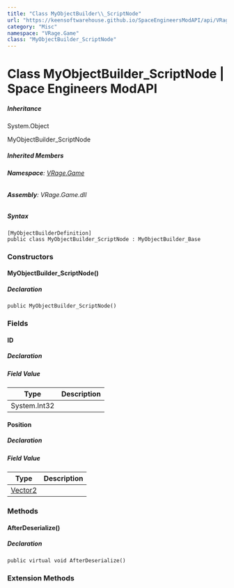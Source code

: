```yaml
---
title: "Class MyObjectBuilder\\_ScriptNode"
url: "https://keensoftwarehouse.github.io/SpaceEngineersModAPI/api/VRage.Game.MyObjectBuilder_ScriptNode.html"
category: "Misc"
namespace: "VRage.Game"
class: "MyObjectBuilder_ScriptNode"
---
```


# Class MyObjectBuilder\_ScriptNode | Space Engineers ModAPI

##### Inheritance

System.Object

MyObjectBuilder\_ScriptNode

##### Inherited Members

###### **Namespace**: [VRage.Game](https://keensoftwarehouse.github.io/SpaceEngineersModAPI/api/VRage.Game.html)

###### **Assembly**: VRage.Game.dll

##### Syntax

```
[MyObjectBuilderDefinition]
public class MyObjectBuilder_ScriptNode : MyObjectBuilder_Base
```

### Constructors

#### MyObjectBuilder\_ScriptNode()

##### Declaration

```
public MyObjectBuilder_ScriptNode()
```

### Fields

#### ID

##### Declaration

##### Field Value

| Type | Description |
| --- | --- |
| System.Int32 |     |

#### Position

##### Declaration

##### Field Value

| Type | Description |
| --- | --- |
| [Vector2](https://keensoftwarehouse.github.io/SpaceEngineersModAPI/api/VRageMath.Vector2.html) |     |

### Methods

#### AfterDeserialize()

##### Declaration

```
public virtual void AfterDeserialize()
```

### Extension Methods